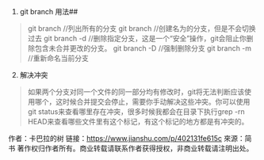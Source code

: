 1. git branch 用法##
> git branch   //列出所有的分支
> git branch <branch> //创建名为<branch>的分支，但是不会切换过去
> git branch -d <branch>  //删除指定分支，这是一个“安全”操作，git会阻止你删除包含未合并更改的分支。
> git branch -D <branch>  //强制删除分支
> git branch -m <branch> //重新命名当前分支
2. 解决冲突
> 如果两个分支对同一个文件的同一部分均有修改时，git将无法判断应该使用哪个，这时候合并提交会停止，需要你手动解决这些冲突。你可以使用git status来查看哪里存在冲突，很多时候我都会在目录下执行grep -rn HEAD来查看哪些文件里有这个标记，有这个标记的地方都是有冲突的。

作者：卡巴拉的树
链接：https://www.jianshu.com/p/402131fe615c
來源：简书
著作权归作者所有。商业转载请联系作者获得授权，非商业转载请注明出处。
